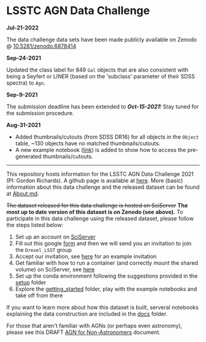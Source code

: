 # LSSTC AGN Data Challenge
**Jul-21-2022**

The data challenge data sets have been made publicly available on Zenodo @ [10.5281/zenodo.6878414](https://doi.org/10.5281/zenodo.6878414)

**Sep-24-2021**

Updated the class label for 849 `Gal` objects that are also consistent with being a Seyfert or LINER (based on the 'subclass' parameter of their SDSS spectra) to `Agn`. 

**Sep-9-2021**

The submission deadline has been extended to **_Oct-15-2021_**! Stay tuned for the submission procedure.

**Aug-31-2021**

- Added thumbnails/cutouts (from SDSS DR16) for all objects in the `Object` table, ~130 objects have no matched thumbnails/cutouts. 
- A new example notebook ([link](getting_started/05_Cutout.ipynb)) is added to show how to access the pre-generated thumbnails/cutouts.
---
This repository hosts information for the LSSTC AGN Data Challenge 2021 (PI: Gordon Richards). A github page is available at [here](https://richardsgroup.github.io/AGN_DataChallenge/). More (basic) information about this data challenge and the released dataset can be found at [About.md](About.md).

~~The dataset released for this data challenge is hosted on SciServer~~ **The most up to date version of this dataset is on Zenodo (see above).** To participate in this data challenge using the released dataset, please follow the steps listed below:
1. Set up an account on [SciServer](https://www.sciserver.org/)
2. Fill out this google [form](https://forms.gle/Eq689gqNMvb7QwQk8) and then we will send you an invitation to join the `Drexel_LSST` group
4. Accept our invitation, see [here](setup/sciserver.pdf) for an example invitation
5. Get familiar with how to run a container (and correctly mount the shared volume) on SciServer, see [here](https://github.com/RichardsGroup/LSST_training/blob/master/Setup/Container.ipynb)
6. Set up the conda environment following the suggestions provided in the [setup](setup) folder
7. Explore the [getting_started](getting_started) folder, play with the example notebooks and take off from there

If you want to learn more about how this dataset is built, serveral notebooks explaining the data construction are included in the [docs](docs) folder.

For those that aren't familiar with AGNs (or perhaps even astronomy), please see this DRAFT [AGN for Non-Astronomers](https://www.overleaf.com/read/vtnrpcprjdns) document.

